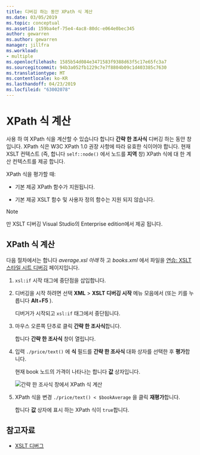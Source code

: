 ```yaml
---
title: 디버깅 하는 동안 XPath 식 계산
ms.date: 03/05/2019
ms.topic: conceptual
ms.assetid: 159ba4ef-75e4-4ac8-80dc-e064e0bec345
author: gewarren
ms.author: gewarren
manager: jillfra
ms.workload:
- multiple
ms.openlocfilehash: 1585b54d084e3471583f9388d63f5c17e65fc3a7
ms.sourcegitcommit: 94b3a052fb1229c7e7f8804b09c1d403385c7630
ms.translationtype: MT
ms.contentlocale: ko-KR
ms.lasthandoff: 04/23/2019
ms.locfileid: "63002078"
---
```

# <a name="evaluate-xpath-expressions"></a>XPath 식 계산

사용 하 여 XPath 식을 계산할 수 있습니다 합니다 **간략 한 조사식** 디버깅 하는 동안 창입니다. XPath 식은 W3C XPath 1.0 권장 사항에 따라 유효한 식이어야 합니다. 현재 XSLT 컨텍스트 (즉, 합니다 `self::node()` 에서 노드를 **지역** 창) XPath 식에 대 한 계산 컨텍스트를 제공 합니다.

XPath 식을 평가할 때:

- 기본 제공 XPath 함수가 지원됩니다.

- 기본 제공 XSLT 함수 및 사용자 정의 함수는 지원 되지 않습니다.

> [!NOTE]
> 만 XSLT 디버깅 Visual Studio의 Enterprise edition에서 제공 됩니다.

## <a name="evaluate-an-xpath-expression"></a>XPath 식 계산

다음 절차에서는 합니다 *average.xsl 아래* 하 고 *books.xml* 에서 파일을 [연습: XSLT 스타일 시트 디버깅](../xml-tools/walkthrough-debug-an-xslt-style-sheet.md#sample-files) 페이지입니다.

1. `xsl:if` 시작 태그에 중단점을 삽입합니다.

2. 디버깅을 시작 하려면 선택 **XML** > **XSLT 디버깅 시작** 메뉴 모음에서 (또는 키를 누릅니다 **Alt**+**F5** ).

   디버거가 시작되고 `xsl:if` 태그에서 중단됩니다.

3. 마우스 오른쪽 단추로 클릭 **간략 한 조사식**합니다.

   합니다 **간략 한 조사식** 창이 열립니다.

4. 입력 `./price/text()` 에 **식** 필드를 **간략 한 조사식** 대화 상자를 선택한 후 **평가**합니다.

   현재 book 노드의 가격이 나타나는 합니다 **값** 상자입니다.

   ![간략 한 조사식 창에서 XPath 식 계산](media/quickwatch-price.png)

5. XPath 식을 변경 `./price/text() < $bookAverage` 을 클릭 **재평가**합니다.

   합니다 **값** 상자에 표시 하는 XPath 식이 `true`합니다.

## <a name="see-also"></a>참고자료

- [XSLT 디버그](../xml-tools/debugging-xslt.md)